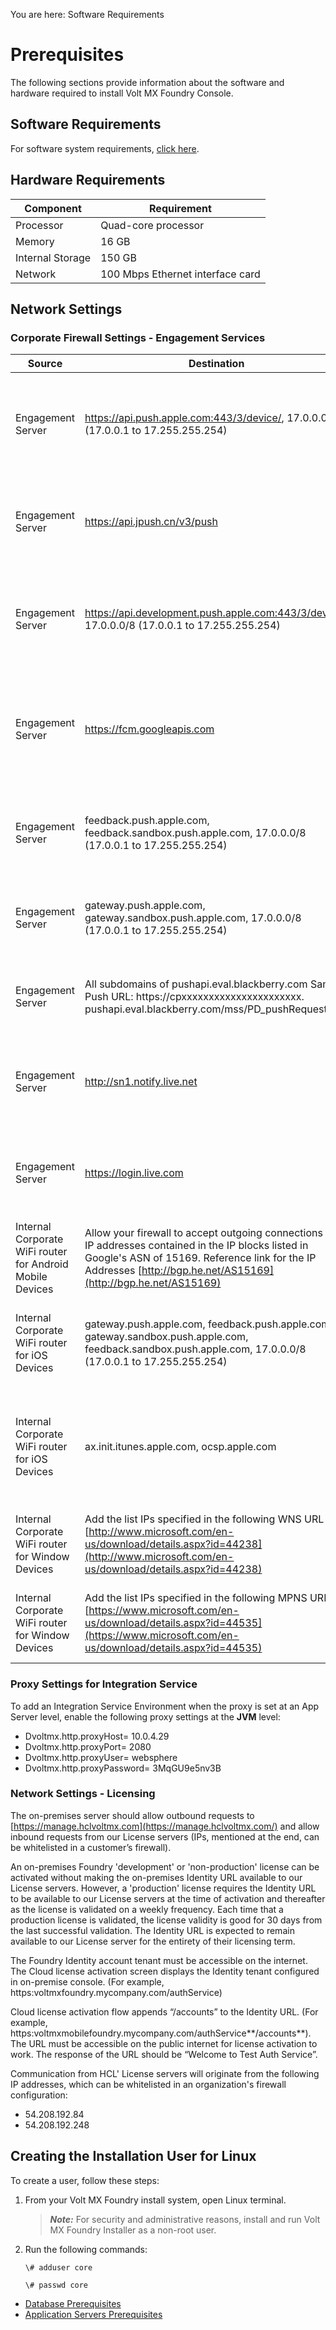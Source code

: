                            

You are here: Software Requirements

Prerequisites
=============

The following sections provide information about the software and hardware required to install Volt MX Foundry Console.

Software Requirements
---------------------

For software system requirements, [click here](../../../Foundry/voltmxfoundry_supported_devices_os_browsers/Content/Introduction.md).

Hardware Requirements
---------------------

  
| Component | Requirement |
| --- | --- |
| Processor | Quad-core processor |
| Memory | 16 GB |
| Internal Storage | 150 GB |
| Network | 100 Mbps Ethernet interface card |

Network Settings
----------------

### Corporate Firewall Settings - Engagement Services

  
| Source | Destination | Ports | Protocol | Direction | Action | Description |
| --- | --- | --- | --- | --- | --- | --- |
| Engagement Server | https://api.push.apple.com:443/3/device/, 17.0.0.0/8 (17.0.0.1 to 17.255.255.254) | 443 | TCP | Both | Allow | Allow the Engagement Server to access Apple APNS HTTP2 production URL |
| Engagement Server | https://api.jpush.cn/v3/push | 443 | TCP | Outbound | Allow | Allow the Engagement Server to access the JPush notification server URL |
| Engagement Server | https://api.development.push.apple.com:443/3/device/, 17.0.0.0/8 (17.0.0.1 to 17.255.255.254) | 443 | TCP | Both | Allow | Allow the Engagement Server to access Apple APNS HTTP2 development URL |
| Engagement Server | https://fcm.googleapis.com | 443 | TCP | Outbound | Allow | Allow the Engagement Server to access Firebase Cloud Messaging (FCM) service |
| Engagement Server | feedback.push.apple.com, feedback.sandbox.push.apple.com, 17.0.0.0/8 (17.0.0.1 to 17.255.255.254) | 2196 | TCP | Outbound | Allow | Allow the Engagement Server to access APNS feedback service |
| Engagement Server | gateway.push.apple.com, gateway.sandbox.push.apple.com, 17.0.0.0/8 (17.0.0.1 to 17.255.255.254) | 2195 | TCP | Outbound | Allow | Allow the Engagement Server to access Apple's APNS |
| Engagement Server | All subdomains of pushapi.eval.blackberry.com Sample Push URL: https://cpxxxxxxxxxxxxxxxxxxxxxx. pushapi.eval.blackberry.com/mss/PD\_pushRequest | 443 | TCP | Outbound | Allow | Allow connect to Blackberry Cloud through this port |
| Engagement Server | http://sn1.notify.live.net | 443 | TCP | Outbound | Allow | Allow connect to Windows Cloud (MPNS) through this port |
| Engagement Server | https://login.live.com | 443 | TCP | Outbound | Allow | Allow connect to Windows Cloud (WNS) through this port |
| Internal Corporate WiFi router for Android Mobile Devices | Allow your firewall to accept outgoing connections to all IP addresses contained in the IP blocks listed in Google's ASN of 15169. Reference link for the IP Addresses [http://bgp.he.net/AS15169](http://bgp.he.net/AS15169) | 5228, 5229,5230 | TCP, HTTP, HTTPS, UDP | Both | Allow | Android devices will connect to GCM through this port |
| Internal Corporate WiFi router for iOS Devices | gateway.push.apple.com, feedback.push.apple.com, gateway.sandbox.push.apple.com, feedback.sandbox.push.apple.com, 17.0.0.0/8 (17.0.0.1 to 17.255.255.254) | 5223 | TCP | Both | Allow | Apple devices connect to APNS servers through this port |
| Internal Corporate WiFi router for iOS Devices | ax.init.itunes.apple.com, ocsp.apple.com | 80, 443 | TCP | Both | Allow | Apple devices will connect to public Apple OCSP and iTunes service through this port |
| Internal Corporate WiFi router for Window Devices | Add the list IPs specified in the following WNS URL [http://www.microsoft.com/en-us/download/details.aspx?id=44238](http://www.microsoft.com/en-us/download/details.aspx?id=44238) |   | TCP, HTTP, HTTPS, UDP | Both | Allow | Windows devices will connect to WNS through this port |
| Internal Corporate WiFi router for Window Devices | Add the list IPs specified in the following MPNS URL: [https://www.microsoft.com/en-us/download/details.aspx?id=44535](https://www.microsoft.com/en-us/download/details.aspx?id=44535) |   | TCP, HTTP, HTTPS, UDP | Both | Allow | Windows devices will connect to MPNS through this port |

### Proxy Settings for Integration Service

To add an Integration Service Environment when the proxy is set at an App Server level, enable the following proxy settings at the **JVM** level:

*   Dvoltmx.http.proxyHost= 10.0.4.29
*   Dvoltmx.http.proxyPort= 2080
*   Dvoltmx.http.proxyUser= websphere
*   Dvoltmx.http.proxyPassword= 3MqGU9e5nv3B

### Network Settings - Licensing              

The on-premises server should allow outbound requests to [https://manage.hclvoltmx.com](https://manage.hclvoltmx.com/) and allow inbound requests from our License servers (IPs, mentioned at the end, can be whitelisted in a customer’s firewall).

An on-premises Foundry 'development' or 'non-production' license can be activated without making the on-premises Identity URL available to our License servers. However, a 'production' license requires the Identity URL to be available to our License servers at the time of activation and thereafter as the license is validated on a weekly frequency. Each time that a production license is validated, the license validity is good for 30 days from the last successful validation. The Identity URL is expected to remain available to our License server for the entirety of their licensing term.

The Foundry Identity account tenant must be accessible on the internet. The Cloud license activation screen displays the Identity tenant configured in on-premise console. (For example, https:voltmxfoundry.mycompany.com/authService)

Cloud license activation flow appends “/accounts” to the Identity URL. (For example, https:voltmxmobilefoundry.mycompany.com/authService**/accounts**). The URL must be accessible on the public internet for license activation to work. The response of the URL should be “Welcome to Test Auth Service”.

Communication from HCL' License servers will originate from the following IP addresses, which can be whitelisted in an organization's firewall configuration:

*   54.208.192.84
*   54.208.192.248

Creating the Installation User for Linux
----------------------------------------

To create a user, follow these steps:

1.  From your Volt MX Foundry install system, open Linux terminal.
    
    > **_Note:_** For security and administrative reasons, install and run Volt MX Foundry Installer as a non-root user.
    
2.  Run the following commands:
    
    `\# adduser core`  
      
    `\# passwd core`
    
*   [Database Prerequisites](DB_PRe-reqs.md)
*   [Application Servers Prerequisites](AppServ_Prerequisites.md)
